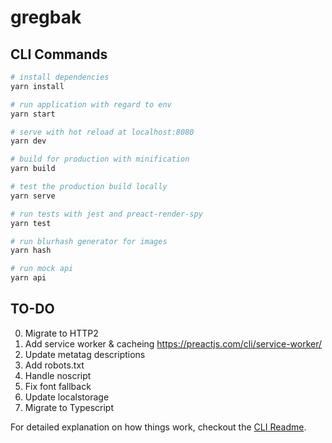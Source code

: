 # gregbak

## CLI Commands

``` bash
# install dependencies
yarn install

# run application with regard to env
yarn start

# serve with hot reload at localhost:8080
yarn dev

# build for production with minification
yarn build

# test the production build locally
yarn serve

# run tests with jest and preact-render-spy 
yarn test

# run blurhash generator for images
yarn hash

# run mock api
yarn api
```

## TO-DO
0. Migrate to HTTP2
1. Add service worker & cacheing https://preactjs.com/cli/service-worker/
2. Update metatag descriptions
3. Add robots.txt
4. Handle noscript
5. Fix font fallback
6. Update localstorage 
7. Migrate to Typescript

For detailed explanation on how things work, checkout the [CLI Readme](https://github.com/developit/preact-cli/blob/master/README.md).